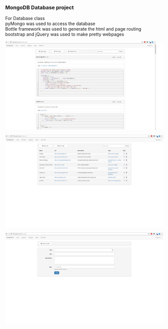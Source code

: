 
### MongoDB Database project  
For Database class  
pyMongo was used to access the database  
Bottle framework was used to generate the html and page routing  
bootstrap and jQuery was used to make pretty webpages  

![alt tag](https://github.com/pipmix/Github/blob/master/Images/mongoDB_01.png)

![alt tag](https://github.com/pipmix/Github/blob/master/Images/mongoDB_03.png)

![alt tag](https://github.com/pipmix/Github/blob/master/Images/mongoDB_02.png)
